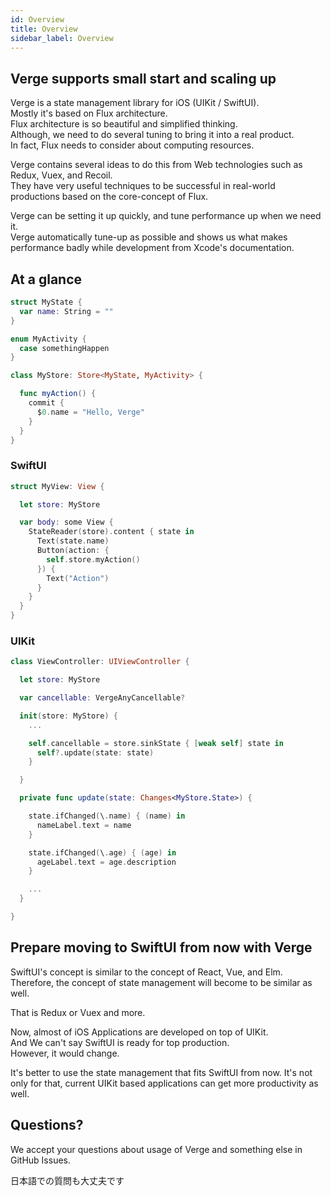 ```yaml
---
id: Overview
title: Overview
sidebar_label: Overview
---
```


## Verge supports small start and scaling up

Verge is a state management library for iOS (UIKit / SwiftUI).  
Mostly it's based on Flux architecture.  
Flux architecture is so beautiful and simplified thinking.  
Although, we need to do several tuning to bring it into a real product.  
In fact, Flux needs to consider about computing resources.

Verge contains several ideas to do this from Web technologies such as Redux, Vuex, and Recoil.  
They have very useful techniques to be successful in real-world productions based on the core-concept of Flux.

Verge can be setting it up quickly, and tune performance up when we need it.  
Verge automatically tune-up as possible and shows us what makes performance badly while development from Xcode's documentation.

## At a glance

```swift
struct MyState {
  var name: String = ""
}

enum MyActivity {
  case somethingHappen
}

class MyStore: Store<MyState, MyActivity> {

  func myAction() {
    commit {
      $0.name = "Hello, Verge"
    }
  }
}
```

### SwiftUI

```swift
struct MyView: View {

  let store: MyStore

  var body: some View {
    StateReader(store).content { state in
      Text(state.name)
      Button(action: {
        self.store.myAction()
      }) {
        Text("Action")
      }
    }
  }
}
```

### UIKit

```swift
class ViewController: UIViewController {

  let store: MyStore

  var cancellable: VergeAnyCancellable?

  init(store: MyStore) {
    ...

    self.cancellable = store.sinkState { [weak self] state in
      self?.update(state: state)
    }

  }

  private func update(state: Changes<MyStore.State>) {

    state.ifChanged(\.name) { (name) in
      nameLabel.text = name
    }

    state.ifChanged(\.age) { (age) in
      ageLabel.text = age.description
    }

    ...
  }

}
```

## Prepare moving to SwiftUI from now with Verge

SwiftUI's concept is similar to the concept of React, Vue, and Elm.  
Therefore, the concept of state management will become to be similar as well.

That is Redux or Vuex and more.

Now, almost of iOS Applications are developed on top of UIKit.  
And We can't say SwiftUI is ready for top production.  
However, it would change.

It's better to use the state management that fits SwiftUI from now. It's not only for that, current UIKit based applications can get more productivity as well.

## Questions?

We accept your questions about usage of Verge and something else in GitHub Issues.

日本語での質問も大丈夫です

